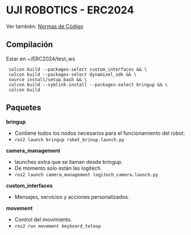 # UJI ROBOTICS - ERC2024

Ver también: [Normas de Código](./normas_código.md)

## Compilación

Estar en ~/ERC2024/test_ws

```rosdep install --from-paths src --ignore-src -r -y && \ 
 colcon build --packages-select custom_interfaces && \ 
 colcon build --packages-select dynamixel_sdk && \ 
 source install/setup.bash && \ 
 colcon build --symlink-install --packages-select bringup && \ 
 colcon build
```

## Paquetes

**bringup**

- Contiene todos los nodos necesarios para el funcionamiento del robot.
- `ros2 launch bringup robot_brinup.launch.py`

**camera_management**

- launches extra que se llaman desde bringup.
- De momento solo están las logitech.
- `ros2 launch camera_management logitech_camera.launch.py`

**custom_interfaces**

- Mensajes, servicios y acciones personalizados.

**movement**

- Control del movimiento.
- `ros2 run movement keyboard_teleop`